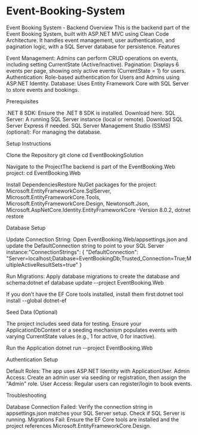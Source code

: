 # Event-Booking-System

Event Booking System - Backend
Overview
This is the backend part of the Event Booking System, built with ASP.NET MVC using Clean Code Architecture. It handles event management, user authentication, and pagination logic, with a SQL Server database for persistence.
Features

Event Management: Admins can perform CRUD operations on events, including setting CurrentState (Active/Inactive).
Pagination: Displays 6 events per page, showing only active events (CurrentState = 1) for users.
Authentication: Role-based authentication for Users and Admins using ASP.NET Identity.
Database: Uses Entity Framework Core with SQL Server to store events and bookings.

Prerequisites

.NET 8 SDK: Ensure the .NET 8 SDK is installed. Download here.
SQL Server: A running SQL Server instance (local or remote). Download SQL Server Express if needed.
SQL Server Management Studio (SSMS) (optional): For managing the database.

Setup Instructions

Clone the Repository
git clone <repository-url>
cd EventBookingSolution


Navigate to the ProjectThe backend is part of the EventBooking.Web project:
cd EventBooking.Web


Install DependenciesRestore NuGet packages for the project:
Microsoft.EntityFrameworkCore.SqlServer,
Microsoft.EntityFrameworkCore.Tools,
Microsoft.EntityFrameworkCore.Design,
Newtonsoft.Json,
Microsoft.AspNetCore.Identity.EntityFrameworkCore -Version 8.0.2,
dotnet restore


Database Setup

Update Connection String: Open EventBooking.Web/appsettings.json and update the DefaultConnection string to point to your SQL Server instance:"ConnectionStrings": {
  "DefaultConnection": "Server=localhost;Database=EventBookingDb;Trusted_Connection=True;MultipleActiveResultSets=true"
}


Run Migrations: Apply database migrations to create the database and schema:dotnet ef database update --project EventBooking.Web


If you don’t have the EF Core tools installed, install them first:dotnet tool install --global dotnet-ef




Seed Data (Optional)

The project includes seed data for testing. Ensure your ApplicationDbContext or a seeding mechanism populates events with varying CurrentState values (e.g., 1 for active, 0 for inactive).


Run the Application
dotnet run --project EventBooking.Web




Authentication Setup

Default Roles: The app uses ASP.NET Identity with ApplicationUser.
Admin Access: Create an admin user via seeding or registration, then assign the "Admin" role.
User Access: Regular users can register/login to book events.

Troubleshooting

Database Connection Failed: Verify the connection string in appsettings.json matches your SQL Server setup. Check if SQL Server is running.
Migrations Fail: Ensure the EF Core tools are installed and the project references Microsoft.EntityFrameworkCore.Design.



